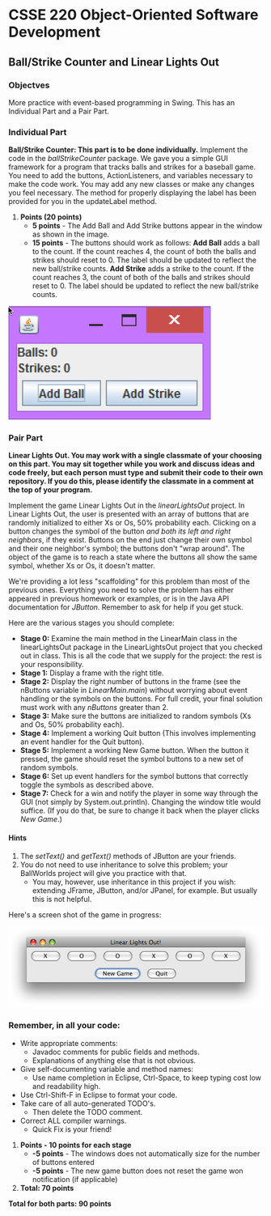 # CSSE 220 Object-Oriented Software Development
## Ball/Strike Counter and Linear Lights Out
### Objectves
More practice with event-based programming in Swing. This has an Individual Part and a Pair Part.

### Individual Part
**Ball/Strike Counter: This part is to be done individually.**
Implement the code in the *ballStrikeCounter* package. We gave you a
simple GUI framework for a program that tracks balls and strikes for a
baseball game. You need to add the buttons, ActionListeners, and
variables necessary to make the code work. You may add any new classes
or make any changes you feel necessary. The method for properly
displaying the label has been provided for you in the updateLabel
method.
1. **Points (20 points)**
     * **5 points** - The Add Ball and Add Strike buttons appear in
       the window as shown in the image.
     * **15 points** - The buttons should work as follows: **Add
     Ball** adds a ball to the count. If the count reaches 4, the
     count of both the balls and strikes should reset to 0. The label
     should be updated to reflect the new ball/strike counts. **Add
     Strike** adds a strike to the count. If the count reaches 3, the
     count of both of the balls and strikes
     should reset to 0. The label should be updated to reflect the new ball/strike counts.  

 ![alt text](ballstrike.png)


### Pair Part
**Linear Lights Out. You may work with a single classmate of your
choosing on this part. You may sit together while you work and discuss
ideas and code freely, but each person must type and submit their code
to their own repository.
If you do this, please identify the classmate in a comment at the top of your program.**  

Implement the game Linear Lights Out in the *linearLightsOut*
project. In Linear Lights Out, the user is presented with an array of
buttons that are randomly initialized to either Xs or Os, 50%
probability each. Clicking on a button changes the symbol of the
button *and both its left and right neighbors*, if they exist. Buttons
on the end just change their own symbol and their one neighbor's
symbol; the buttons don't "wrap around". The object of the game is to
reach a state where the buttons all show the same symbol, whether Xs
or Os, it doesn't matter.

We're providing a lot less "scaffolding" for this problem than most of
the previous ones. Everything you need to solve the problem has either
appeared in previous homework or examples, or is in the Java API
documentation for *JButton*.
Remember to ask for help if you get stuck.  

Here are the various stages you should complete:
- **Stage 0:** Examine the main method in the LinearMain class in the linearLightsOut package in the LinearLightsOut 
project that you checked out in class. This is all the code that we supply for the project: the rest is your responsibility.
- **Stage 1:** Display a frame with the right title.
- **Stage 2:** Display the right number of buttons in the frame (see the nButtons variable in *LinearMain.main*) 
without worrying about event handling or the symbols on the buttons. For full credit, your final solution must 
work with any *nButtons* greater than 2.
- **Stage 3:** Make sure the buttons are initialized to random symbols (Xs and Os, 50% probability each).
- **Stage 4:** Implement a working Quit button (This involves implementing an event handler for the Quit button).
- **Stage 5:** Implement a working New Game button. When the button it pressed, the game should reset the symbol 
buttons to a new set of random symbols.
- **Stage 6:** Set up event handlers for the symbol buttons that correctly toggle the symbols as described above.
- **Stage 7:** Check for a win and notify the player in some way through the GUI (not simply by System.out.println). 
Changing the window title would suffice. (If you do that, be sure to change it back when the player clicks *New Game*.)

#### Hints
1. The *setText()* and *getText()* methods of JButton are your friends.
2. You do not need to use inheritance to solve this problem; your BallWorlds project will give you practice with that.
    * You may, however, use inheritance in this project if you wish: extending JFrame, JButton, and/or JPanel, for example. 
But usually this is not helpful.

Here's a screen shot of the game in progress:

![alt text](LinearLightsOut.png)

### Remember, in all your code:

- Write appropriate comments:  
  * Javadoc comments for public fields and methods.
  * Explanations of anything else that is not obvious.
- Give self-documenting variable and method names:
    * Use name completion in Eclipse, Ctrl-Space, to keep typing cost low and readability high.
- Use Ctrl-Shift-F in Eclipse to format your code.
- Take care of all auto-generated TODO's.
    * Then delete the TODO comment.
- Correct ALL compiler warnings.
    * Quick Fix is your friend!
 1. **Points - 10 points for each stage**
    - **-5 points** - The windows does not automatically size for the number of buttons entered
    - **-5 points** - The new game button does not reset the game won notification (if applicable)
 2. **Total: 70 points**
 
**Total for both parts: 90 points**




